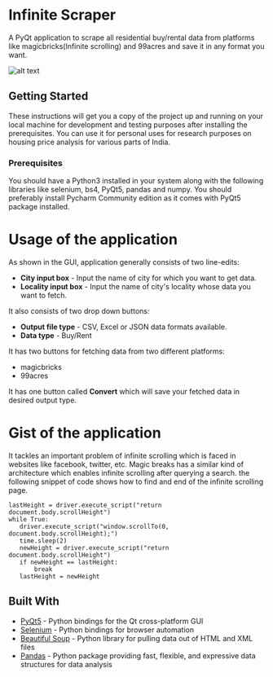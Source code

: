 # Infinite Scraper

A PyQt application to scrape all residential buy/rental data from platforms like magicbricks(Infinite scrolling) and 99acres and save it in any format you want.

![alt text](http://i.imgur.com/bUeIgld.png)

## Getting Started

These instructions will get you a copy of the project up and running on your local machine for development and testing purposes after installing the prerequisites. You can use it for personal uses for research purposes on housing price analysis for various parts of India. 

### Prerequisites

You should have a Python3 installed in your system along with the following libraries like selenium, bs4, PyQt5, pandas and numpy. You should preferably install Pycharm Community edition as it comes with PyQt5 package installed.

# Usage of the application

As shown in the GUI, application generally consists of two line-edits:
* **City input box** - Input the name of city for which you want to get data.
* **Locality input box** - Input the name of city's locality whose data you want to fetch.

It also consists of two drop down buttons:
* **Output file type** - CSV, Excel or JSON data formats available.
* **Data type** - Buy/Rent

It has two buttons for fetching data from two different platforms:
* magicbricks
* 99acres

It has one button called **Convert** which will save your fetched data in desired output type.

# Gist of the application

It tackles an important problem of infinite scrolling which is faced in websites like facebook, twitter, etc. Magic breaks has a similar kind of architecture which enables infinite scrolling after querying a search.
the following snippet of code shows how to find and end of the infinite scrolling page.
```
lastHeight = driver.execute_script("return document.body.scrollHeight")
while True:
   driver.execute_script("window.scrollTo(0, document.body.scrollHeight);")
   time.sleep(2)
   newHeight = driver.execute_script("return document.body.scrollHeight")
   if newHeight == lastHeight:
       break
   lastHeight = newHeight
```


## Built With

* [PyQt5](http://pyqt.sourceforge.net/Docs/PyQt5/) -  Python bindings for the Qt cross-platform GUI
* [Selenium](http://selenium-python.readthedocs.io/) - Python bindings for browser automation
* [Beautiful Soup](https://www.crummy.com/software/BeautifulSoup/bs4/doc/) - Python library for pulling data out of HTML and XML files
* [Pandas](http://pandas.pydata.org/pandas-docs/stable/) - Python package providing fast, flexible, and expressive data structures for data analysis
